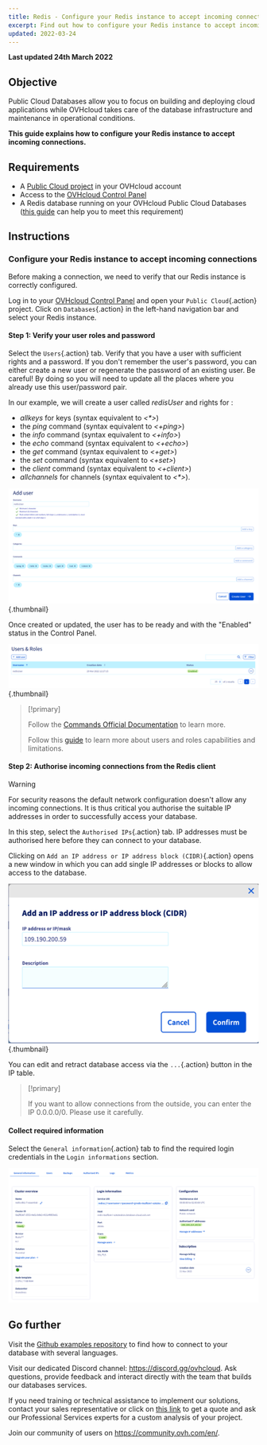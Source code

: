 ```yaml
---
title: Redis - Configure your Redis instance to accept incoming connections
excerpt: Find out how to configure your Redis instance to accept incoming connections
updated: 2022-03-24
---
```


**Last updated 24th March 2022**

## Objective

Public Cloud Databases allow you to focus on building and deploying cloud applications while OVHcloud takes care of the database infrastructure and maintenance in operational conditions.

**This guide explains how to configure your Redis instance to accept incoming connections.**

## Requirements

- A [Public Cloud project](https://www.ovhcloud.com/en-gb/public-cloud/) in your OVHcloud account
- Access to the [OVHcloud Control Panel](https://www.ovh.com/auth/?action=gotomanager&from=https://www.ovh.co.uk/&ovhSubsidiary=GB)
- A Redis database running on your OVHcloud Public Cloud Databases ([this guide](/pages/platform/databases/databases_01_order_control_panel) can help you to meet this requirement)

## Instructions

### Configure your Redis instance to accept incoming connections

Before making a connection, we need to verify that our Redis instance is correctly configured.

Log in to your [OVHcloud Control Panel](https://www.ovh.com/auth/?action=gotomanager&from=https://www.ovh.co.uk/&ovhSubsidiary=GB) and open your `Public Cloud`{.action} project. Click on `Databases`{.action} in the left-hand navigation bar and select your Redis instance.

#### Step 1: Verify your user roles and password

Select the `Users`{.action} tab. Verify that you have a user with sufficient rights and a password. If you don't remember the user's password, you can either create a new user or regenerate the password of an existing user. Be careful! By doing so you will need to update all the places where you already use this user/password pair.

In our example, we will create a user called *redisUser* and rights for :

- *allkeys* for keys (syntax equivalent to *<\*>*)
- the *ping* command (syntax equivalent to *<+ping>*)
- the *info* command (syntax equivalent to *<+info>*)
- the *echo* command (syntax equivalent to *<+echo>*)
- the *get* command (syntax equivalent to *<+get>*)  
- the *set* command (syntax equivalent to *<+set>*)  
- the *client* command (syntax equivalent to *<+client>*)
- *allchannels* for channels (syntax equivalent to *<\*>*).

![User creation](images/redis_08_prepare_for_incoming_connections-2022032912263856.png){.thumbnail}

Once created or updated, the user has to be ready and with the "Enabled" status in the Control Panel.

![User ready](images/redis_08_prepare_for_incoming_connections-20220329122758377.png){.thumbnail}

> [!primary]
>
> Follow the [Commands Official Documentation](https://redis.io/commands/) to learn more.
>
> Follow this [guide](/pages/platform/databases/redis_01_capabilities#users-and-roles) to learn more about users and roles capabilities and limitations.
>

#### Step 2: Authorise incoming connections from the Redis client

> [!warning]
> For security reasons the default network configuration doesn't allow any incoming connections. It is thus critical you authorise the suitable IP addresses in order to successfully access your database.

In this step, select the `Authorised IPs`{.action} tab. IP addresses must be authorised here before they can connect to your database.

Clicking on `Add an IP address or IP address block (CIDR)`{.action} opens a new window in which you can add single IP addresses or blocks to allow access to the database.

![Add an IP](images/ip_authorize.png){.thumbnail}

You can edit and retract database access via the `...`{.action} button in the IP table.

> [!primary]
>
> If you want to allow connections from the outside, you can enter the IP 0.0.0.0/0. Please use it carefully.
>

#### Collect required information

Select the `General information`{.action} tab to find the required login credentials in the `Login informations` section.

![Login informations](images/redis_08_prepare_for_incoming_connections-20220329100705698.png)

## Go further

Visit the [Github examples repository](https://github.com/ovh/public-cloud-databases-examples/tree/main/databases/redis) to find how to connect to your database with several languages.

Visit our dedicated Discord channel: <https://discord.gg/ovhcloud>. Ask questions, provide feedback and interact directly with the team that builds our databases services.

If you need training or technical assistance to implement our solutions, contact your sales representative or click on [this link](https://www.ovhcloud.com/en-gb/professional-services/) to get a quote and ask our Professional Services experts for a custom analysis of your project.

Join our community of users on <https://community.ovh.com/en/>.
